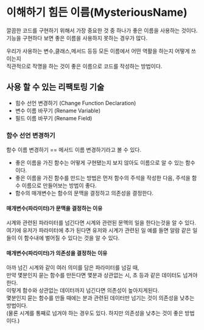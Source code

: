 # 이해하기 힘든 이름(MysteriousName)

깔끔한 코드를 구현하기 위해서 가장 중요한 것 중 하나가 좋은 이름을 사용하는 것이다.  
기능을 구현하다 보면 좋은 이름을 사용하지 못하는 경우가 많다.  

우리가 사용하는 변수,클래스,메서드 등등 모든 이름에서 어떤 역활을 하는지 어떻게 쓰이는지  
직관적으로 작명을 하는 것이 좋은 이름으로 코드를 작성하는 방법이다.

## 사용 할 수 있는 리팩토링 기술
- 힘수 선언 변경하기 (Change Function Declaration)
- 변수 이름 바꾸기 (Rename Variable)
- 필드 이름 바꾸기 (Rename Field)

### 함수 선언 변경하기
함수 이름 변경하기 == 메서드 이름 변경하기라고 볼 수 있다.

- 좋은 이름을 가진 함수는 어떻게 구현됐는지 보지 않아도 이름으로 알 수 있는 함수이다.  
- 좋은 이름을 가진 함수를 만드는 방법은 먼저 함수의 주석을 작성한 다음, 주석을 함수 이름으로 만들어보는 방법이 좋다.
- 함수의 매개변수는 함수의 문맥을 결정하고 의존성을 결정한다.

#### 매개변수(파라미터)가 문맥을 결정하는 이유  
시계와 관련된 파라미터를 넘긴다면 시계와 관련된 문맥의 일을 한다는것을 알 수 있다.  
여기에 유저가 파라미터에 추가 된다면 유저와 시계가 관련된 일 예를 들면 알람 같은 일들이 이 함수내에 벌어질 수 있다는 것을 알 수 있다.

#### 매개변수(파라미터)가 의존성을 결정하는 이유
아까 넘긴 시계와 같이 여러 의미를 담은 파라미터를 넘길 때,  
만약 몇분인지 묻는 함수를 만든다면 몇분과 상관없는 시, 초 등과 같은 데이터도 넘겨야한다.  
이렇게 함수와 상관없는 데이터까지 넘긴다면 의존성이 높아지게된다.  
몇분인지 묻는 함수를 만들 때에는 분과 관련된 데이터만 넘기는 것이 의존성을 낮추는 방법이다.  
(물론 시계를 통째로 넘겨야 하는 경우도 있다. 하지만 의존성을 낮추는 것이 좋은 방법이다.)
